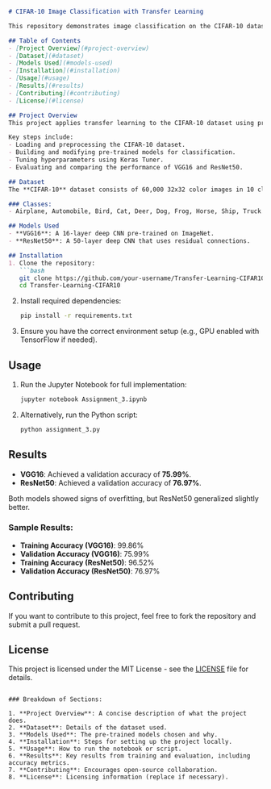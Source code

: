 
```md
# CIFAR-10 Image Classification with Transfer Learning

This repository demonstrates image classification on the CIFAR-10 dataset using transfer learning with pre-trained models like **VGG16** and **ResNet50**. The project involves data preprocessing, model building, hyperparameter tuning, and model evaluation.

## Table of Contents
- [Project Overview](#project-overview)
- [Dataset](#dataset)
- [Models Used](#models-used)
- [Installation](#installation)
- [Usage](#usage)
- [Results](#results)
- [Contributing](#contributing)
- [License](#license)

## Project Overview
This project applies transfer learning to the CIFAR-10 dataset using pre-trained models to classify images into 10 categories (airplanes, cars, birds, cats, etc.). Two CNN architectures, **VGG16** and **ResNet50**, are fine-tuned for this task.

Key steps include:
- Loading and preprocessing the CIFAR-10 dataset.
- Building and modifying pre-trained models for classification.
- Tuning hyperparameters using Keras Tuner.
- Evaluating and comparing the performance of VGG16 and ResNet50.

## Dataset
The **CIFAR-10** dataset consists of 60,000 32x32 color images in 10 classes, with 50,000 training images and 10,000 testing images.

### Classes:
- Airplane, Automobile, Bird, Cat, Deer, Dog, Frog, Horse, Ship, Truck

## Models Used
- **VGG16**: A 16-layer deep CNN pre-trained on ImageNet.
- **ResNet50**: A 50-layer deep CNN that uses residual connections.

## Installation
1. Clone the repository:
   ```bash
   git clone https://github.com/your-username/Transfer-Learning-CIFAR10.git
   cd Transfer-Learning-CIFAR10
   ```

2. Install required dependencies:
   ```bash
   pip install -r requirements.txt
   ```

3. Ensure you have the correct environment setup (e.g., GPU enabled with TensorFlow if needed).

## Usage
1. Run the Jupyter Notebook for full implementation:
   ```bash
   jupyter notebook Assignment_3.ipynb
   ```

2. Alternatively, run the Python script:
   ```bash
   python assignment_3.py
   ```

## Results
- **VGG16**: Achieved a validation accuracy of **75.99%**.
- **ResNet50**: Achieved a validation accuracy of **76.97%**.
  
Both models showed signs of overfitting, but ResNet50 generalized slightly better.

### Sample Results:
- **Training Accuracy (VGG16)**: 99.86%
- **Validation Accuracy (VGG16)**: 75.99%
- **Training Accuracy (ResNet50)**: 96.52%
- **Validation Accuracy (ResNet50)**: 76.97%

## Contributing
If you want to contribute to this project, feel free to fork the repository and submit a pull request.

## License
This project is licensed under the MIT License - see the [LICENSE](LICENSE) file for details.
```

### Breakdown of Sections:

1. **Project Overview**: A concise description of what the project does.
2. **Dataset**: Details of the dataset used.
3. **Models Used**: The pre-trained models chosen and why.
4. **Installation**: Steps for setting up the project locally.
5. **Usage**: How to run the notebook or script.
6. **Results**: Key results from training and evaluation, including accuracy metrics.
7. **Contributing**: Encourages open-source collaboration.
8. **License**: Licensing information (replace if necessary).
